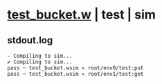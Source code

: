 # [test_bucket.w](../../../../examples/tests/valid/test_bucket.w) | test | sim

## stdout.log
```log
- Compiling to sim...
✔ Compiling to sim...
pass ─ test_bucket.wsim » root/env0/test:put
pass ─ test_bucket.wsim » root/env1/test:get
```

